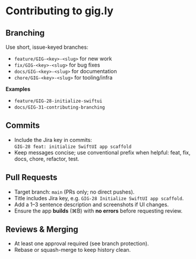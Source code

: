 # Contributing to gig.ly

## Branching
Use short, issue-keyed branches:
- `feature/GIG-<key>-<slug>` for new work
- `fix/GIG-<key>-<slug>` for bug fixes
- `docs/GIG-<key>-<slug>` for documentation
- `chore/GIG-<key>-<slug>` for tooling/infra

**Examples**
- `feature/GIG-28-initialize-swiftui`
- `docs/GIG-31-contributing-branching`

## Commits
- Include the Jira key in commits:  
  `GIG-28 feat: initialize SwiftUI app scaffold`
- Keep messages concise; use conventional prefix when helpful: feat, fix, docs, chore, refactor, test.

## Pull Requests
- Target branch: `main` (PRs only; no direct pushes).
- Title includes Jira key, e.g. `GIG-28 Initialize SwiftUI app scaffold`.
- Add a 1–3 sentence description and screenshots if UI changes.
- Ensure the app **builds** (⌘B) with **no errors** before requesting review.

## Reviews & Merging
- At least one approval required (see branch protection).
- Rebase or squash-merge to keep history clean.

